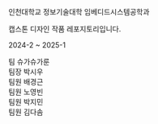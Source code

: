 인천대학교 정보기술대학 임베디드시스템공학과

캡스톤 디자인 작품 레포지토리입니다.

2024-2 ~ 2025-1

팀 슈가슈가룬   
팀장 박시우     
팀원 배경근     
팀원 노영빈     
팀원 박지민     
팀원 김다솜     